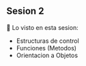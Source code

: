 ## Sesion 2
🔎 Lo visto en esta sesion:
* Estructuras de control
* Funciones (Metodos)
* Orientacion a Objetos